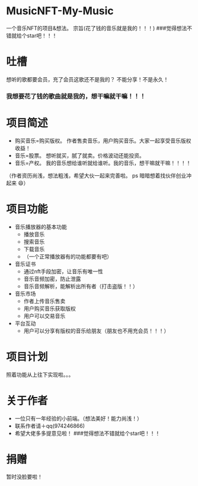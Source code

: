 # MusicNFT-My-Music
一个音乐NFT的项目&amp;想法。  宗旨(花了钱的音乐就是我的！！！)
###觉得想法不错就给个star吧！！！

# 吐槽
想听的歌都要会员，充了会员这歌还不是我的？ 不能分享！不是永久！
### 我想要花了钱的歌曲就是我的，想干嘛就干嘛！！！

# 项目简述
  * 购买音乐=购买版权。 作者售卖音乐，用户购买音乐。大家一起享受音乐版权收益！
  * 音乐=股票。 想听就买，腻了就卖。价格波动还能投资。
  * 音乐=产权。 我的音乐想给谁听就给谁听。我的音乐，想干嘛就干嘛！！！！
 
（作者资历尚浅，想法粗浅，希望大伙一起来完善啦。
  ps 暗暗想着找伙伴创业冲起来 😄）

# 项目功能
  * 音乐播放器的基本功能
     * 播放音乐
     * 搜索音乐
     * 下载音乐
     * （一个正常播放器有的功能都要有吧）
  * 音乐证书
     * 通过nft手段加密，让音乐有唯一性
     * 音乐音频加密，防止泄露
     * 音乐音频解析，能解析出所有者（打击盗版！！）
  * 音乐市场
     * 作者上传音乐售卖
     * 用户购买音乐获取版权
     * 用户可以交易音乐
  * 平台互动
     * 用户可以分享有版权的音乐给朋友（朋友也不用充会员！！！）
 
# 项目计划
   照着功能从上往下实现啦。。。

# 关于作者
  * 一位只有一年经验的小前端。（想法美好！能力尚浅！）
  * 联系作者请＋qq(974246866)
  * 希望大佬多多提意见啦！
  ###觉得想法不错就给个star吧！！！
  
# 捐赠
  暂时没脸要啦！
